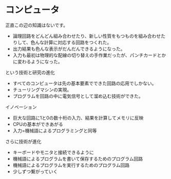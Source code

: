 # コンピュータ

正直この辺の知識はないです。

 - 論理回路をどんどん組み合わせたり、新しい性質をもつものを組み合わせたりして、色んな計算に対応する回路をつくれた。
 - 出力結果も色んな表示がだんだんできるようになった。
 - 入力も最初は物理的な配線の切り替えの手作業だったが、パンチカードとかに変わるようになった。

という技術と研究の進化

 - すべてのコンピュータは先の基本要素でできた回路の応用でしかない。
 - チューリングマシンの実現。
 - プログラムを回路の中に電気信号として溜め込む技術ができた。

イノベーション

 - 巨大な回路に1と0の数十桁の入力、結果を計算してメモリに反映
 - CPUの基本ができあがる
 - 入力=機械語によるプログラミングと同等
 
さらに技術が進化

 - キーボードやモニタと接続できるように
 - 機械語によるプログラムを書いて保存するためのプログラム回路
 - 機械語によるプログラムを実行するためのプログラム回路
 - 少しずつ繋がっていく
 

 
